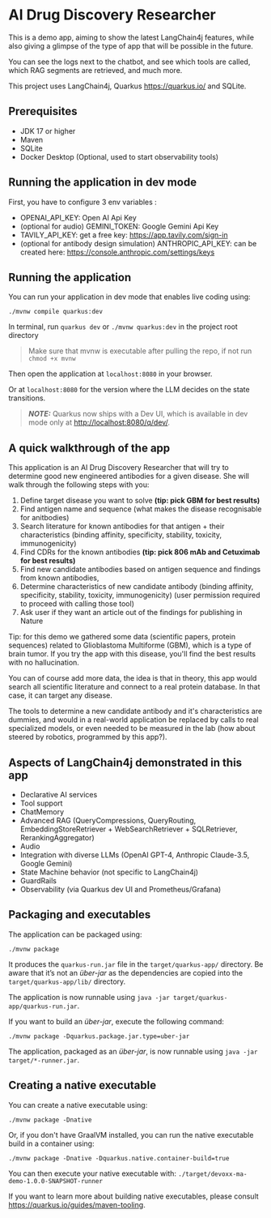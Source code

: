 # AI Drug Discovery Researcher

This is a demo app, aiming to show the latest LangChain4j features, 
while also giving a glimpse of the type of app that will be possible in the future.

You can see the logs next to the chatbot, and see which tools are called, which RAG segments are retrieved, and much more.

This project uses LangChain4j, Quarkus <https://quarkus.io/> and SQLite.

## Prerequisites

- JDK 17 or higher
- Maven
- SQLite
- Docker Desktop (Optional, used to start observability tools)

## Running the application in dev mode

First, you have to configure 3 env variables :

- OPENAI_API_KEY: Open AI Api Key
- (optional for audio) GEMINI_TOKEN: Google Gemini Api Key
- TAVILY_API_KEY: get a free key: https://app.tavily.com/sign-in
- (optional for antibody design simulation) ANTHROPIC_API_KEY: can be created here: https://console.anthropic.com/settings/keys

## Running the application
You can run your application in dev mode that enables live coding using:

```shell script
./mvnw compile quarkus:dev
```
In terminal, run `quarkus dev` or `./mvnw quarkus:dev` in the project root directory

> Make sure that mvnw is executable after pulling the repo, if not run `chmod +x mvnw`

Then open the application at `localhost:8080` in your browser.

Or at `localhost:8080` for the version where the LLM decides on the state transitions.

> **_NOTE:_**  Quarkus now ships with a Dev UI, which is available in dev mode only at <http://localhost:8080/q/dev/>.

## A quick walkthrough of the app
This application is an AI Drug Discovery Researcher that will try to determine good new engineered antibodies for a given disease.
She will walk through the following steps with you:
1. Define target disease you want to solve **(tip: pick GBM for best results)**
2. Find antigen name and sequence (what makes the disease recognisable for anitbodies)
3. Search literature for known antibodies for that antigen + 
   their characteristics (binding affinity, specificity, stability, toxicity, immunogenicity)
4. Find CDRs for the known antibodies **(tip: pick 806 mAb and Cetuximab for best results)**
5. Find new candidate antibodies based on antigen sequence and findings from known antibodies,
6. Determine characteristics of new candidate antibody (binding affinity, specificity, stability, toxicity, immunogenicity) (user permission required to proceed with calling those tool)
7. Ask user if they want an article out of the findings for publishing in Nature

Tip: for this demo we gathered some data (scientific papers, protein sequences) related to Glioblastoma Multiforme (GBM), which is a type of brain tumor.
If you try the app with this disease, you'll find the best results with no hallucination. 

You can of course add more data, the idea is that in theory, this app would search all scientific literature and connect to a real protein database.
In that case, it can target any disease.

The tools to determine a new candidate antibody and it's characteristics are dummies, and would in a real-world application be replaced by calls to real specialized models, 
or even needed to be measured in the lab (how about steered by robotics, programmed by this app?).

## Aspects of LangChain4j demonstrated in this app
- Declarative AI services
- Tool support
- ChatMemory
- Advanced RAG (QueryCompressions, QueryRouting, EmbeddingStoreRetriever + WebSearchRetriever + SQLRetriever, RerankingAggregator)
- Audio
- Integration with diverse LLMs (OpenAI GPT-4, Anthropic Claude-3.5, Google Gemini)
- State Machine behavior (not specific to LangChain4j)
- GuardRails
- Observability (via Quarkus dev UI and Prometheus/Grafana)

## Packaging and executables

The application can be packaged using:

```shell script
./mvnw package
```

It produces the `quarkus-run.jar` file in the `target/quarkus-app/` directory.
Be aware that it’s not an _über-jar_ as the dependencies are copied into the `target/quarkus-app/lib/` directory.

The application is now runnable using `java -jar target/quarkus-app/quarkus-run.jar`.

If you want to build an _über-jar_, execute the following command:

```shell script
./mvnw package -Dquarkus.package.jar.type=uber-jar
```

The application, packaged as an _über-jar_, is now runnable using `java -jar target/*-runner.jar`.

## Creating a native executable

You can create a native executable using:

```shell script
./mvnw package -Dnative
```

Or, if you don't have GraalVM installed, you can run the native executable build in a container using:

```shell script
./mvnw package -Dnative -Dquarkus.native.container-build=true
```

You can then execute your native executable with: `./target/devoxx-ma-demo-1.0.0-SNAPSHOT-runner`

If you want to learn more about building native executables, please consult <https://quarkus.io/guides/maven-tooling>.

